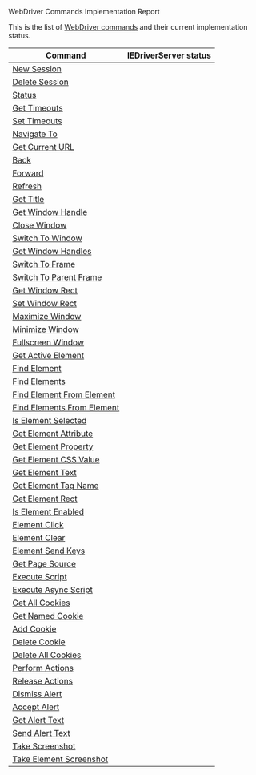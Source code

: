 WebDriver Commands Implementation Report

This is the list of ​[WebDriver commands](https://w3c.github.io/webdriver/webdriver-spec.html) and their current implementation status.

| Command | IEDriverServer status |
|---------|-----------------------|
| [New Session](https://w3c.github.io/webdriver/webdriver-spec.html#dfn-new-session) |   |
| [Delete Session](https://w3c.github.io/webdriver/webdriver-spec.html#dfn-delete-session) | |
| [Status](https://w3c.github.io/webdriver/webdriver-spec.html#dfn-status) | |
| [Get Timeouts](https://w3c.github.io/webdriver/webdriver-spec.html#dfn-get-timeouts) | |
| [Set Timeouts](https://w3c.github.io/webdriver/webdriver-spec.html#dfn-set-timeouts)  | |
| [Navigate To](https://w3c.github.io/webdriver/webdriver-spec.html#dfn-navigate-to)  | |
| [Get Current URL](https://w3c.github.io/webdriver/webdriver-spec.html#dfn-get-current-url)  | |
| [Back](https://w3c.github.io/webdriver/webdriver-spec.html#dfn-back) | |
| [Forward](https://w3c.github.io/webdriver/webdriver-spec.html#dfn-forward) | |
| [Refresh](https://w3c.github.io/webdriver/webdriver-spec.html#dfn-refresh) | |
| [Get Title](https://w3c.github.io/webdriver/webdriver-spec.html#dfn-get-title) | |
| [Get Window Handle](https://w3c.github.io/webdriver/webdriver-spec.html#dfn-get-window-handle) | |
| [Close Window](https://w3c.github.io/webdriver/webdriver-spec.html#dfn-close-window) | |
| [Switch To Window](https://w3c.github.io/webdriver/webdriver-spec.html#dfn-switch-to-window) | |
| [Get Window Handles](https://w3c.github.io/webdriver/webdriver-spec.html#dfn-get-window-handles) | |
| [Switch To Frame](https://w3c.github.io/webdriver/webdriver-spec.html#dfn-switch-to-frame) | |
| [Switch To Parent Frame](https://w3c.github.io/webdriver/webdriver-spec.html#dfn-switch-to-parent-frame) | |
| [Get Window Rect](https://w3c.github.io/webdriver/webdriver-spec.html#dfn-get-window-rect) | |
| [Set Window Rect](https://w3c.github.io/webdriver/webdriver-spec.html#dfn-set-window-rect) | |
| [Maximize Window](https://w3c.github.io/webdriver/webdriver-spec.html#dfn-maximize-window) | |
| [Minimize Window](https://w3c.github.io/webdriver/webdriver-spec.html#dfn-minimize-window) | |
| [Fullscreen Window](https://w3c.github.io/webdriver/webdriver-spec.html#dfn-fullscreen-window) | |
| [Get Active Element](https://w3c.github.io/webdriver/webdriver-spec.html#dfn-get-active-element) | |
| [Find Element](https://w3c.github.io/webdriver/webdriver-spec.html#dfn-find-element) | |
| [Find Elements](https://w3c.github.io/webdriver/webdriver-spec.html#dfn-find-elements) | |
| [Find Element From Element](https://w3c.github.io/webdriver/webdriver-spec.html#dfn-find-element-from-element) | |
| [Find Elements From Element](https://w3c.github.io/webdriver/webdriver-spec.html#dfn-find-elements-from-element) | |
| [Is Element Selected](https://w3c.github.io/webdriver/webdriver-spec.html#dfn-is-element-selected) | |
| [Get Element Attribute](https://w3c.github.io/webdriver/webdriver-spec.html#dfn-get-element-attribute) | |
| [Get Element Property](https://w3c.github.io/webdriver/webdriver-spec.html#dfn-get-element-property) | |
| [Get Element CSS Value](https://w3c.github.io/webdriver/webdriver-spec.html#dfn-get-element-css-value) | |
| [Get Element Text](https://w3c.github.io/webdriver/webdriver-spec.html#dfn-get-element-text) | |
| [Get Element Tag Name](https://w3c.github.io/webdriver/webdriver-spec.html#dfn-get-element-tag-name) | |
| [Get Element Rect](https://w3c.github.io/webdriver/webdriver-spec.html#dfn-get-element-rect) | |
| [Is Element Enabled](https://w3c.github.io/webdriver/webdriver-spec.html#dfn-is-element-enabled) | |
| [Element Click](https://w3c.github.io/webdriver/webdriver-spec.html#dfn-element-click) | |
| [Element Clear](https://w3c.github.io/webdriver/webdriver-spec.html#dfn-element-clear) | |
| [Element Send Keys](https://w3c.github.io/webdriver/webdriver-spec.html#dfn-element-send-keys) | |
| [Get Page Source](https://w3c.github.io/webdriver/webdriver-spec.html#dfn-get-page-source) | |
| [Execute Script](https://w3c.github.io/webdriver/webdriver-spec.html#dfn-execute-script) | |
| [Execute Async Script](https://w3c.github.io/webdriver/webdriver-spec.html#dfn-execute-async-script) | |
| [Get All Cookies](https://w3c.github.io/webdriver/webdriver-spec.html#dfn-get-all-cookies) | |
| [Get Named Cookie](https://w3c.github.io/webdriver/webdriver-spec.html#dfn-get-named-cookie) | |
| [Add Cookie](https://w3c.github.io/webdriver/webdriver-spec.html#dfn-add-cookie) | |
| [Delete Cookie](https://w3c.github.io/webdriver/webdriver-spec.html#dfn-delete-cookie) | |
| [Delete All Cookies](https://w3c.github.io/webdriver/webdriver-spec.html#dfn-delete-all-cookies) | |
| [Perform Actions](https://w3c.github.io/webdriver/webdriver-spec.html#dfn-perform-implementation-specific-action-dispatch-steps) | |
| [Release Actions](https://w3c.github.io/webdriver/webdriver-spec.html#dfn-release-actions) | |
| [Dismiss Alert](https://w3c.github.io/webdriver/webdriver-spec.html#dfn-dismiss-alert) | |
| [Accept Alert](https://w3c.github.io/webdriver/webdriver-spec.html#dfn-accept-alert) | |
| [Get Alert Text](https://w3c.github.io/webdriver/webdriver-spec.html#dfn-get-alert-text) | |
| [Send Alert Text](https://w3c.github.io/webdriver/webdriver-spec.html#dfn-send-alert-text) | |
| [Take Screenshot](https://w3c.github.io/webdriver/webdriver-spec.html#dfn-take-screenshot) | |
| [Take Element Screenshot](https://w3c.github.io/webdriver/webdriver-spec.html#dfn-take-element-screenshot) | |
